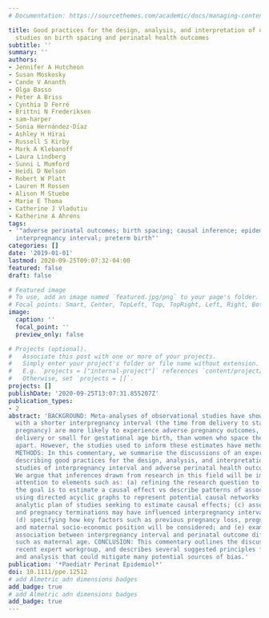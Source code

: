 ```yaml
---
# Documentation: https://sourcethemes.com/academic/docs/managing-content/

title: Good practices for the design, analysis, and interpretation of observational
  studies on birth spacing and perinatal health outcomes
subtitle: ''
summary: ''
authors:
- Jennifer A Hutcheon
- Susan Moskosky
- Cande V Ananth
- Olga Basso
- Peter A Briss
- Cynthia D Ferré
- Brittni N Frederiksen
- sam-harper
- Sonia Hernández-Dı́az
- Ashley H Hirai
- Russell S Kirby
- Mark A Klebanoff
- Laura Lindberg
- Sunni L Mumford
- Heidi D Nelson
- Robert W Platt
- Lauren M Rossen
- Alison M Stuebe
- Marie E Thoma
- Catherine J Vladutiu
- Katherine A Ahrens
tags:
- '"adverse perinatal outcomes; birth spacing; causal inference; epidemiologic bias;
  interpregnancy interval; preterm birth"'
categories: []
date: '2019-01-01'
lastmod: 2020-09-25T09:07:32-04:00
featured: false
draft: false

# Featured image
# To use, add an image named `featured.jpg/png` to your page's folder.
# Focal points: Smart, Center, TopLeft, Top, TopRight, Left, Right, BottomLeft, Bottom, BottomRight.
image:
  caption: ''
  focal_point: ''
  preview_only: false

# Projects (optional).
#   Associate this post with one or more of your projects.
#   Simply enter your project's folder or file name without extension.
#   E.g. `projects = ["internal-project"]` references `content/project/deep-learning/index.md`.
#   Otherwise, set `projects = []`.
projects: []
publishDate: '2020-09-25T13:07:31.855207Z'
publication_types:
- 2
abstract: 'BACKGROUND: Meta-analyses of observational studies have shown that women
  with a shorter interpregnancy interval (the time from delivery to start of a subsequent
  pregnancy) are more likely to experience adverse pregnancy outcomes, such as preterm
  delivery or small for gestational age birth, than women who space their births further
  apart. However, the studies used to inform these estimates have methodological shortcomings.
  METHODS: In this commentary, we summarise the discussions of an expert workgroup
  describing good practices for the design, analysis, and interpretation of observational
  studies of interpregnancy interval and adverse perinatal health outcomes. RESULTS:
  We argue that inferences drawn from research in this field will be improved by careful
  attention to elements such as: (a) refining the research question to clarify whether
  the goal is to estimate a causal effect vs describe patterns of association; (b)
  using directed acyclic graphs to represent potential causal networks and guide the
  analytic plan of studies seeking to estimate causal effects; (c) assessing how miscarriages
  and pregnancy terminations may have influenced interpregnancy interval classifications;
  (d) specifying how key factors such as previous pregnancy loss, pregnancy intention,
  and maternal socio-economic position will be considered; and (e) examining if the
  association between interpregnancy interval and perinatal outcome differs by factors
  such as maternal age. CONCLUSION: This commentary outlines the discussions of this
  recent expert workgroup, and describes several suggested principles for study design
  and analysis that could mitigate many potential sources of bias.'
publication: '*Paediatr Perinat Epidemiol*'
doi: 10.1111/ppe.12512
# add Almetric adn dimensions badges
add_badge: true
# add Almetric adn dimensions badges
add_badge: true
---
```

